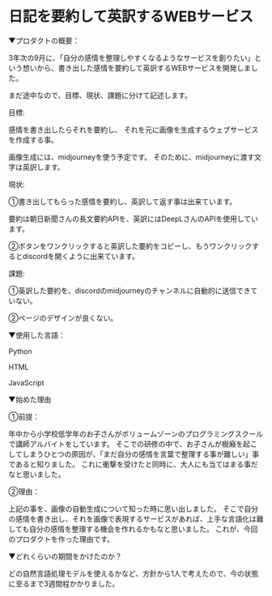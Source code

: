# 日記を要約して英訳するWEBサービス


▼プロダクトの概要：

3年次の9月に、「自分の感情を整理しやすくなるようなサービスを創りたい」という想いから、書き出した感情を要約して英訳するWEBサービスを開発しました。

まだ途中なので、目標、現状、課題に分けて記述します。 

目標:

感情を書き出したらそれを要約し、 それを元に画像を生成するウェブサービスを作成する事。

画像生成には、midjourneyを使う予定です。 そのために、midjourneyに渡す文字は英訳します。

現状:

①書き出してもらった感情を要約し、英訳して返す事は出来ています。

要約は朝日新聞さんの長文要約APIを、英訳にはDeepLさんのAPIを使用しています。

②ボタンをワンクリックすると英訳した要約をコピーし、もうワンクリックするとdiscordを開くように出来ています。


課題:

①英訳した要約を、discordのmidjourneyのチャンネルに自動的に送信できていない。 

②ページのデザインが良くない。


▼使用した言語：

Python 

HTML

JavaScript

▼始めた理由

①前提：

年中から小学校低学年のお子さんがボリュームゾーンのプログラミングスクールで講師アルバイトをしています。 
そこでの研修の中で、お子さんが癇癪を起こしてしまうひとつの原因が、「まだ自分の感情を言葉で整理する事が難しい」事であると知りました。 これに衝撃を受けたと同時に、大人にも当てはまる事だなと思いました。 

②理由：

上記の事を、画像の自動生成について知った時に思い出しました。 そこで自分の感情を書き出し、それを画像で表現するサービスがあれば、上手な言語化は難しても自分の感情を整理する機会を作れるかもなと思いました。 これが、今回のプロダクトを作った理由です。

▼どれくらいの期間をかけたのか？

 どの自然言語処理モデルを使えるかなど、方針から1人で考えたので、今の状態に至るまで3週間程かかりました。
